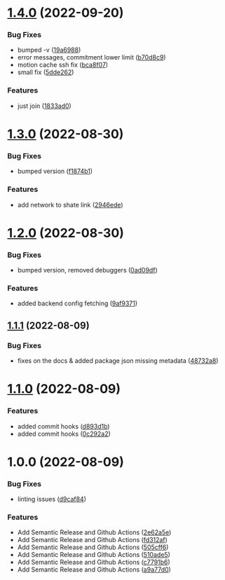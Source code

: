 # [1.4.0](https://github.com/Aut-Protocol/d-aut/compare/v1.3.0...v1.4.0) (2022-09-20)


### Bug Fixes

* bumped -v ([19a6988](https://github.com/Aut-Protocol/d-aut/commit/19a6988805d828313a73031bd31ff7f24b639697))
* error messages, commitment lower limit ([b70d8c9](https://github.com/Aut-Protocol/d-aut/commit/b70d8c93fb004319cae83a8e67a6a3376ad37dab))
* motion cache ssh fix ([bca8f07](https://github.com/Aut-Protocol/d-aut/commit/bca8f075f3378afa1626f8c21a76a6e602a365ba))
* small fix ([5dde262](https://github.com/Aut-Protocol/d-aut/commit/5dde262f2a419aad5e6d4e0c78e03bdabd2230a4))


### Features

* just join ([1833ad0](https://github.com/Aut-Protocol/d-aut/commit/1833ad0101a15e57d2dacd49489803d94410dd4d))

# [1.3.0](https://github.com/Aut-Protocol/d-aut/compare/v1.2.0...v1.3.0) (2022-08-30)


### Bug Fixes

* bumped version ([f1874b1](https://github.com/Aut-Protocol/d-aut/commit/f1874b18812238a114668b00eca5665895d574c4))


### Features

* add network to shate link ([2946ede](https://github.com/Aut-Protocol/d-aut/commit/2946ede35daa458bec8071c40bf38aef4be28eb1))

# [1.2.0](https://github.com/Aut-Protocol/d-aut/compare/v1.1.1...v1.2.0) (2022-08-30)


### Bug Fixes

* bumped version, removed debuggers ([0ad09df](https://github.com/Aut-Protocol/d-aut/commit/0ad09df987c29fb53a9b9ff999706fa8f03f4958))


### Features

* added backend config fetching ([9af9371](https://github.com/Aut-Protocol/d-aut/commit/9af9371b4af5401473ab23bee5d20322a2c02823))

## [1.1.1](https://github.com/Aut-Protocol/d-aut/compare/v1.1.0...v1.1.1) (2022-08-09)


### Bug Fixes

* fixes on the docs & added package json missing metadata ([48732a8](https://github.com/Aut-Protocol/d-aut/commit/48732a84031b0b01a5e924a76373dc5f2dcc2ac1))

# [1.1.0](https://github.com/Aut-Protocol/d-aut/compare/v1.0.0...v1.1.0) (2022-08-09)


### Features

* added commit hooks ([d893d1b](https://github.com/Aut-Protocol/d-aut/commit/d893d1b9eac8da39b6529671b5578064ba13318e))
* added commit hooks ([0c292a2](https://github.com/Aut-Protocol/d-aut/commit/0c292a22555ed05e80606f9376b51b8837ff807b))

# 1.0.0 (2022-08-09)


### Bug Fixes

* linting issues ([d9caf84](https://github.com/Aut-Protocol/d-aut/commit/d9caf84e536bc51191ea6dc3d6e2cf36dbe8e72d))


### Features

* Add Semantic Release and Github Actions ([2e62a5e](https://github.com/Aut-Protocol/d-aut/commit/2e62a5e195b03a09e9488c052710d7ae5ce3f490))
* Add Semantic Release and Github Actions ([fd312af](https://github.com/Aut-Protocol/d-aut/commit/fd312af8cb2728f4e3a0fc2ef2721b7fab1ae451))
* Add Semantic Release and Github Actions ([505cff6](https://github.com/Aut-Protocol/d-aut/commit/505cff6c3ca6efbc5e198a940d6c679ae3328da9))
* Add Semantic Release and Github Actions ([510ade5](https://github.com/Aut-Protocol/d-aut/commit/510ade571497ec19be8237eaec6784a20a577ac6))
* Add Semantic Release and Github Actions ([c7791b6](https://github.com/Aut-Protocol/d-aut/commit/c7791b65396b6b6435308245f15d8fa3937d4a7b))
* Add Semantic Release and Github Actions ([a9a77d0](https://github.com/Aut-Protocol/d-aut/commit/a9a77d077f511f554f6524e2e97f4c5c848b44db))
